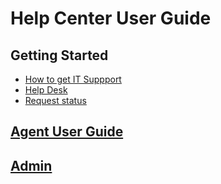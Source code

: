 # Help Center User Guide

## Getting Started

- [How to get IT Suppport](get-support.md)
- [Help Desk](https://helpdesk.gudgk.edu.pk/)
- [Request status](request-status.md)

## [Agent User Guide](agent.md)
## [Admin](admin.md)


  
